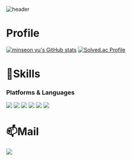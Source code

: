 <!--
**yeni023/yeni023** is a ✨ _special_ ✨ repository because its `README.md` (this file) appears on your GitHub profile.

Here are some ideas to get you started:

- 🔭 I’m currently working on ...
- 🌱 I’m currently learning ...
- 👯 I’m looking to collaborate on ...
- 🤔 I’m looking for help with ...
- 💬 Ask me about ...
- 📫 How to reach me: ...
- 😄 Pronouns: ...
- ⚡ Fun fact: ...
-->
![header](https://capsule-render.vercel.app/api?type=waving&color=ece6cc&height=280&section=header&text=🐧Park%20Yeeun🐧&fontSize=80)
# Profile
[![minseon yu's GitHub stats](https://github-readme-stats.vercel.app/api?username=yeni023)](https://github.com/yeni023/github-readme-stats)
[![Solved.ac Profile](http://mazassumnida.wtf/api/v2/generate_badge?boj=yeeun3011)](https://solved.ac/yeeun3011/)
# 💪Skills
### Platforms & Languages
<img src="https://img.shields.io/badge/github-181717?style=for-the-badge&logo=github&logoColor=white"> <img src="https://img.shields.io/badge/JavaScript-F7DF1E?style=flat-square&logo=JavaScript&logoColor=white" /> <img src="https://img.shields.io/badge/python-3776AB?style=flat-square&logo=python&logoColor=white" /> <img src="https://img.shields.io/badge/C-A8B9CC?style=flat-square&logo=C&logoColor=white" /> <img src="https://img.shields.io/badge/C++-00599C?style=flat-square&logo=C++&logoColor=white" /> <img src="https://img.shields.io/badge/JAVA-007396?style=flat-square&logo=JAVA&logoColor=white" />
# 📫Mail
<a href="mailto:yeeunni023@gmail.com" target="_blank"><img src="https://img.shields.io/badge/Gmail-EA4335?style=flat-square&logoGmail&logoColor=white" ></a>
